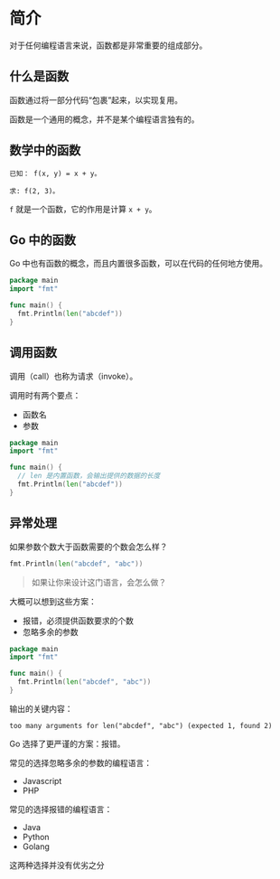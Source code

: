# 简介

对于任何编程语言来说，函数都是非常重要的组成部分。

## 什么是函数

函数通过将一部分代码“包裹”起来，以实现复用。

函数是一个通用的概念，并不是某个编程语言独有的。

## 数学中的函数

```
已知： f(x, y) = x + y。

求: f(2, 3)。
```

`f` 就是一个函数，它的作用是计算 `x + y`。

## Go 中的函数

Go 中也有函数的概念，而且内置很多函数，可以在代码的任何地方使用。

<div class="run"></div>

```go
package main
import "fmt"

func main() {
  fmt.Println(len("abcdef"))
}
```

## 调用函数

调用（call）也称为请求（invoke）。

调用时有两个要点：

- 函数名
- 参数

<div class="run"></div>

```go
package main
import "fmt"

func main() {
  // len 是内置函数，会输出提供的数据的长度
  fmt.Println(len("abcdef"))
}
```

## 异常处理

如果参数个数大于函数需要的个数会怎么样？

```go
fmt.Println(len("abcdef", "abc"))
```

> 如果让你来设计这门语言，会怎么做？

大概可以想到这些方案：

- 报错，必须提供函数要求的个数
- 忽略多余的参数

<div class="run"></div>

```go
package main
import "fmt"

func main() {
  fmt.Println(len("abcdef", "abc"))
}
```

输出的关键内容：

```
too many arguments for len("abcdef", "abc") (expected 1, found 2)
```

Go 选择了更严谨的方案：报错。

常见的选择忽略多余的参数的编程语言：

- Javascript
- PHP

常见的选择报错的编程语言：

- Java
- Python
- Golang

<div class="banner">这两种选择并没有优劣之分</div>
